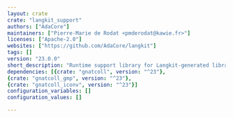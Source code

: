 ```yaml
---
layout: crate
crate: "langkit_support"
authors: ["AdaCore"]
maintainers: ["Pierre-Marie de Rodat <pmderodat@kawie.fr>"]
licenses: ["Apache-2.0"]
websites: ["https://github.com/AdaCore/langkit"]
tags: []
version: "23.0.0"
short_description: "Runtime support library for Langkit-generated libraries"
dependencies: [{crate: "gnatcoll", version: "^23"},
{crate: "gnatcoll_gmp", version: "^23"},
{crate: "gnatcoll_iconv", version: "^23"}]
configuration_variables: []
configuration_values: []

---
```



